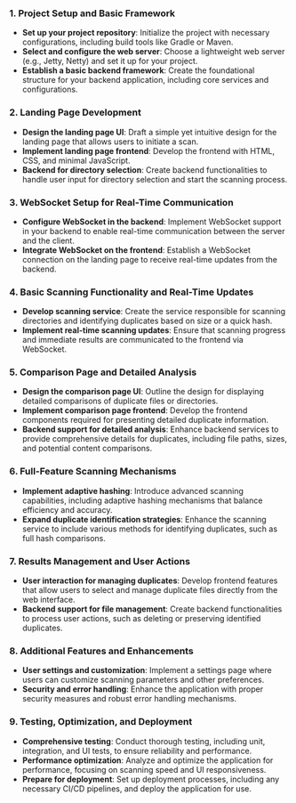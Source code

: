 ### 1. Project Setup and Basic Framework
- **Set up your project repository**: Initialize the project with necessary configurations, including build tools like Gradle or Maven.
- **Select and configure the web server**: Choose a lightweight web server (e.g., Jetty, Netty) and set it up for your project.
- **Establish a basic backend framework**: Create the foundational structure for your backend application, including core services and configurations.

### 2. Landing Page Development
- **Design the landing page UI**: Draft a simple yet intuitive design for the landing page that allows users to initiate a scan.
- **Implement landing page frontend**: Develop the frontend with HTML, CSS, and minimal JavaScript.
- **Backend for directory selection**: Create backend functionalities to handle user input for directory selection and start the scanning process.

### 3. WebSocket Setup for Real-Time Communication
- **Configure WebSocket in the backend**: Implement WebSocket support in your backend to enable real-time communication between the server and the client.
- **Integrate WebSocket on the frontend**: Establish a WebSocket connection on the landing page to receive real-time updates from the backend.

### 4. Basic Scanning Functionality and Real-Time Updates
- **Develop scanning service**: Create the service responsible for scanning directories and identifying duplicates based on size or a quick hash.
- **Implement real-time scanning updates**: Ensure that scanning progress and immediate results are communicated to the frontend via WebSocket.

### 5. Comparison Page and Detailed Analysis
- **Design the comparison page UI**: Outline the design for displaying detailed comparisons of duplicate files or directories.
- **Implement comparison page frontend**: Develop the frontend components required for presenting detailed duplicate information.
- **Backend support for detailed analysis**: Enhance backend services to provide comprehensive details for duplicates, including file paths, sizes, and potential content comparisons.

### 6. Full-Feature Scanning Mechanisms
- **Implement adaptive hashing**: Introduce advanced scanning capabilities, including adaptive hashing mechanisms that balance efficiency and accuracy.
- **Expand duplicate identification strategies**: Enhance the scanning service to include various methods for identifying duplicates, such as full hash comparisons.

### 7. Results Management and User Actions
- **User interaction for managing duplicates**: Develop frontend features that allow users to select and manage duplicate files directly from the web interface.
- **Backend support for file management**: Create backend functionalities to process user actions, such as deleting or preserving identified duplicates.

### 8. Additional Features and Enhancements
- **User settings and customization**: Implement a settings page where users can customize scanning parameters and other preferences.
- **Security and error handling**: Enhance the application with proper security measures and robust error handling mechanisms.

### 9. Testing, Optimization, and Deployment
- **Comprehensive testing**: Conduct thorough testing, including unit, integration, and UI tests, to ensure reliability and performance.
- **Performance optimization**: Analyze and optimize the application for performance, focusing on scanning speed and UI responsiveness.
- **Prepare for deployment**: Set up deployment processes, including any necessary CI/CD pipelines, and deploy the application for use.
